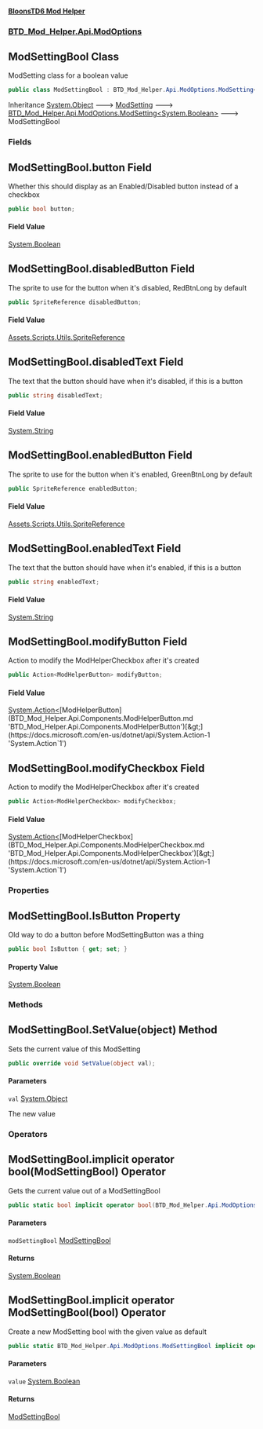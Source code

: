 #### [BloonsTD6 Mod Helper](index.md 'index')
### [BTD_Mod_Helper.Api.ModOptions](index.md#BTD_Mod_Helper.Api.ModOptions 'BTD_Mod_Helper.Api.ModOptions')

## ModSettingBool Class

ModSetting class for a boolean value

```csharp
public class ModSettingBool : BTD_Mod_Helper.Api.ModOptions.ModSetting<bool>
```

Inheritance [System.Object](https://docs.microsoft.com/en-us/dotnet/api/System.Object 'System.Object') &#129106; [ModSetting](BTD_Mod_Helper.Api.ModOptions.ModSetting.md 'BTD_Mod_Helper.Api.ModOptions.ModSetting') &#129106; [BTD_Mod_Helper.Api.ModOptions.ModSetting&lt;](BTD_Mod_Helper.Api.ModOptions.ModSetting_T_.md 'BTD_Mod_Helper.Api.ModOptions.ModSetting<T>')[System.Boolean](https://docs.microsoft.com/en-us/dotnet/api/System.Boolean 'System.Boolean')[&gt;](BTD_Mod_Helper.Api.ModOptions.ModSetting_T_.md 'BTD_Mod_Helper.Api.ModOptions.ModSetting<T>') &#129106; ModSettingBool
### Fields

<a name='BTD_Mod_Helper.Api.ModOptions.ModSettingBool.button'></a>

## ModSettingBool.button Field

Whether this should display as an Enabled/Disabled button instead of a checkbox

```csharp
public bool button;
```

#### Field Value
[System.Boolean](https://docs.microsoft.com/en-us/dotnet/api/System.Boolean 'System.Boolean')

<a name='BTD_Mod_Helper.Api.ModOptions.ModSettingBool.disabledButton'></a>

## ModSettingBool.disabledButton Field

The sprite to use for the button when it's disabled, RedBtnLong by default

```csharp
public SpriteReference disabledButton;
```

#### Field Value
[Assets.Scripts.Utils.SpriteReference](https://docs.microsoft.com/en-us/dotnet/api/Assets.Scripts.Utils.SpriteReference 'Assets.Scripts.Utils.SpriteReference')

<a name='BTD_Mod_Helper.Api.ModOptions.ModSettingBool.disabledText'></a>

## ModSettingBool.disabledText Field

The text that the button should have when it's disabled, if this is a button

```csharp
public string disabledText;
```

#### Field Value
[System.String](https://docs.microsoft.com/en-us/dotnet/api/System.String 'System.String')

<a name='BTD_Mod_Helper.Api.ModOptions.ModSettingBool.enabledButton'></a>

## ModSettingBool.enabledButton Field

The sprite to use for the button when it's enabled, GreenBtnLong by default

```csharp
public SpriteReference enabledButton;
```

#### Field Value
[Assets.Scripts.Utils.SpriteReference](https://docs.microsoft.com/en-us/dotnet/api/Assets.Scripts.Utils.SpriteReference 'Assets.Scripts.Utils.SpriteReference')

<a name='BTD_Mod_Helper.Api.ModOptions.ModSettingBool.enabledText'></a>

## ModSettingBool.enabledText Field

The text that the button should have when it's enabled, if this is a button

```csharp
public string enabledText;
```

#### Field Value
[System.String](https://docs.microsoft.com/en-us/dotnet/api/System.String 'System.String')

<a name='BTD_Mod_Helper.Api.ModOptions.ModSettingBool.modifyButton'></a>

## ModSettingBool.modifyButton Field

Action to modify the ModHelperCheckbox after it's created

```csharp
public Action<ModHelperButton> modifyButton;
```

#### Field Value
[System.Action&lt;](https://docs.microsoft.com/en-us/dotnet/api/System.Action-1 'System.Action`1')[ModHelperButton](BTD_Mod_Helper.Api.Components.ModHelperButton.md 'BTD_Mod_Helper.Api.Components.ModHelperButton')[&gt;](https://docs.microsoft.com/en-us/dotnet/api/System.Action-1 'System.Action`1')

<a name='BTD_Mod_Helper.Api.ModOptions.ModSettingBool.modifyCheckbox'></a>

## ModSettingBool.modifyCheckbox Field

Action to modify the ModHelperCheckbox after it's created

```csharp
public Action<ModHelperCheckbox> modifyCheckbox;
```

#### Field Value
[System.Action&lt;](https://docs.microsoft.com/en-us/dotnet/api/System.Action-1 'System.Action`1')[ModHelperCheckbox](BTD_Mod_Helper.Api.Components.ModHelperCheckbox.md 'BTD_Mod_Helper.Api.Components.ModHelperCheckbox')[&gt;](https://docs.microsoft.com/en-us/dotnet/api/System.Action-1 'System.Action`1')
### Properties

<a name='BTD_Mod_Helper.Api.ModOptions.ModSettingBool.IsButton'></a>

## ModSettingBool.IsButton Property

Old way to do a button before ModSettingButton was a thing

```csharp
public bool IsButton { get; set; }
```

#### Property Value
[System.Boolean](https://docs.microsoft.com/en-us/dotnet/api/System.Boolean 'System.Boolean')
### Methods

<a name='BTD_Mod_Helper.Api.ModOptions.ModSettingBool.SetValue(object)'></a>

## ModSettingBool.SetValue(object) Method

Sets the current value of this ModSetting

```csharp
public override void SetValue(object val);
```
#### Parameters

<a name='BTD_Mod_Helper.Api.ModOptions.ModSettingBool.SetValue(object).val'></a>

`val` [System.Object](https://docs.microsoft.com/en-us/dotnet/api/System.Object 'System.Object')

The new value
### Operators

<a name='BTD_Mod_Helper.Api.ModOptions.ModSettingBool.op_Implicitbool(BTD_Mod_Helper.Api.ModOptions.ModSettingBool)'></a>

## ModSettingBool.implicit operator bool(ModSettingBool) Operator

Gets the current value out of a ModSettingBool

```csharp
public static bool implicit operator bool(BTD_Mod_Helper.Api.ModOptions.ModSettingBool modSettingBool);
```
#### Parameters

<a name='BTD_Mod_Helper.Api.ModOptions.ModSettingBool.op_Implicitbool(BTD_Mod_Helper.Api.ModOptions.ModSettingBool).modSettingBool'></a>

`modSettingBool` [ModSettingBool](BTD_Mod_Helper.Api.ModOptions.ModSettingBool.md 'BTD_Mod_Helper.Api.ModOptions.ModSettingBool')

#### Returns
[System.Boolean](https://docs.microsoft.com/en-us/dotnet/api/System.Boolean 'System.Boolean')

<a name='BTD_Mod_Helper.Api.ModOptions.ModSettingBool.op_ImplicitBTD_Mod_Helper.Api.ModOptions.ModSettingBool(bool)'></a>

## ModSettingBool.implicit operator ModSettingBool(bool) Operator

Create a new ModSetting bool with the given value as default

```csharp
public static BTD_Mod_Helper.Api.ModOptions.ModSettingBool implicit operator ModSettingBool(bool value);
```
#### Parameters

<a name='BTD_Mod_Helper.Api.ModOptions.ModSettingBool.op_ImplicitBTD_Mod_Helper.Api.ModOptions.ModSettingBool(bool).value'></a>

`value` [System.Boolean](https://docs.microsoft.com/en-us/dotnet/api/System.Boolean 'System.Boolean')

#### Returns
[ModSettingBool](BTD_Mod_Helper.Api.ModOptions.ModSettingBool.md 'BTD_Mod_Helper.Api.ModOptions.ModSettingBool')